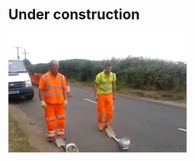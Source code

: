 # Under construction

![Baustelle](/baustelle.gif)
<!--
- 👋 Hi, I’m @ChrisUfer
- 👀 I’m interested in ...
- 🌱 I’m currently learning ...
- 💞️ I’m looking to collaborate on ...
- 📫 How to reach me ...
- 😄 Pronouns: ...
- ⚡ Fun fact: ...
--->
<!---
ChrisUfer/ChrisUfer is a ✨ special ✨ repository because its `README.md` (this file) appears on your GitHub profile.
You can click the Preview link to take a look at your changes.
--->
